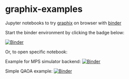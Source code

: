 # graphix-examples

Jupyter notebooks to try [graphix](https://github.com/TeamGraphix/graphix) on browser with [binder](https://mybinder.org) 

Start the binder environment by clicking the badge below:

[![Binder](https://mybinder.org/badge_logo.svg)](https://mybinder.org/v2/gh/TeamGraphix/graphix-examples/HEAD)

Or, to open specific notebook:

Example for MPS simulator backend: [![Binder](https://mybinder.org/badge_logo.svg)](https://mybinder.org/v2/gh/TeamGraphix/graphix-examples/HEAD?labpath=qft_with_mps.ipynb)

Simple QAOA example: [![Binder](https://mybinder.org/badge_logo.svg)](https://mybinder.org/v2/gh/TeamGraphix/graphix-examples/HEAD?labpath=qaoa.ipynb)
